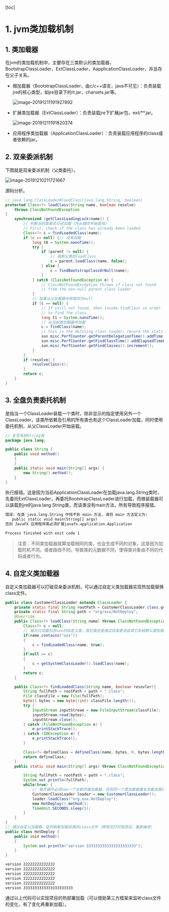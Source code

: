 [toc]

# 1. jvm类加载机制

## 1. 类加载器

在jvm的类加载机制中，主要存在三类默认的类加载器，BootstrapClassLoader，ExtClassLoader，AapplicationClassLoader，并且存在父子关系。

- 根加载器（BootstrapClassLoader，由c/c++语言，java不可见）：负责装载jre的核心类型，如jre目录下的rt.jar，charsets.jar等。

  ![image-20191211191927892](jvm.assets/image-20191211191927892.png)

- 扩展类加载器（ExtClassLoader）：负责装载jre下扩展jar包，ext/**.jar。

  ![image-20191211191820374](jvm.assets/image-20191211191820374.png)

- 应用程序类加载器（ApplicationClassLoader）：负责装载应用程序的class或者依赖的jar。

## 2. 双亲委派机制

下图就是双亲委派机制（父类委托）。

 ![image-20191210211721667](jvm.assets/image-20191210211721667.png)

源码分析。

```java
// java.lang.ClassLoader#loadClass(java.lang.String, boolean)
protected Class<?> loadClass(String name, boolean resolve)
    throws ClassNotFoundException
{
    synchronized (getClassLoadingLock(name)) {
        // 判断当前类是否已经加载（先从缓存开始查找）
        // First, check if the class has already been loaded
        Class<?> c = findLoadedClass(name);
        if (c == null) {// 没有加载
            long t0 = System.nanoTime();
            try {
                if (parent != null) {
                    // 调用父类的loadClass
                    c = parent.loadClass(name, false);
                } else {
                    c = findBootstrapClassOrNull(name);
                }
            } catch (ClassNotFoundException e) {
                // ClassNotFoundException thrown if class not found
                // from the non-null parent class loader
            }
			// 如果从父加载器中获取的为null
            if (c == null) {
                // If still not found, then invoke findClass in order
                // to find the class.
                long t1 = System.nanoTime();
                // 从当前类加载器中加载
                c = findClass(name);
                // this is the defining class loader; record the stats
                sun.misc.PerfCounter.getParentDelegationTime().addTime(t1 - t0);
                sun.misc.PerfCounter.getFindClassTime().addElapsedTimeFrom(t1);
                sun.misc.PerfCounter.getFindClasses().increment();
            }
        }
        if (resolve) {
            resolveClass(c);
        }
        return c;
    }
}
```



## 3. 全盘负责委托机制

是指当一个ClassLoader装载一个类时，除非显示的指定使用另外一个ClassLoader，该类所依赖及引用的所有类也有这个ClassLoader加载，同时使用委托机制，从父ClassLoader开始装载。

```java
// 复写系统String类
package java.lang;

public class String {
	public void method()
	{
	}
	public static void main(String[] args) {
		new String().method();
	}
}
```

执行报错。这是因为当前ApplicationClassLoader在加载java.lang.String类时，先委托ExtClassLoader，再委托BootstrapClassLoader进行加载，而根装载器可以装载到jre的java.lang.String类，而该类没有main方法，所有导致程序报错。

```txt
错误: 在类 java.lang.String 中找不到 main 方法, 请将 main 方法定义为:
   public static void main(String[] args)
否则 JavaFX 应用程序类必须扩展javafx.application.Application

Process finished with exit code 1
```

> 注意：不同类加载器就算加载相同的类，也会生成不同的对象，这是因为加载时机不同，或者路径不同，导致类的元数据不同，使得类对象由不同的代码或者行为。

## 4. 自定义类加载器

自定义类加载器可以打破双亲委派机制，可以通过自定义类加载器实现热加载替换class文件。

```java
public class CustomerClassLoader extends ClassLoader {
	private static final String rootPath = CustomerClassLoader.class.getResource("/").getPath();;
	private static final String path = "org/xxx/HotDeploy";
	@Override
	public Class<?> loadClass(String name) throws ClassNotFoundException {
		Class<?> c = null;
        // 每次只加载包含xxx的自定义类，其它类还是通过双亲委派由其它系统默认类加载器加载。
		if(name.contains("xxx"))
		{
			c = findLoadedClass(name, true);
		}
		if(null == c)
		{
			c = getSystemClassLoader().loadClass(name);
		}
		return c;
	}

	public Class<?> findLoadedClass(String name, boolean resovler){
		String fullPath = rootPath + path + ".class";
		File classFile = new File(fullPath);
		byte[] bytes = new byte[(int) classFile.length()];
		try {
			InputStream inputStream = new FileInputStream(classFile);
			inputStream.read(bytes);
			inputStream.close();
		} catch (FileNotFoundException e) {
			e.printStackTrace();
		} catch (IOException e) {
			e.printStackTrace();
		}

		Class<?> defineClass = defineClass(name, bytes, 0, bytes.length);
		return defineClass;
	}
	public static void main(String[] args) throws ClassNotFoundException, InterruptedException {

		String fullPath = rootPath + path + ".class";
		System.out.println(fullPath);
		while(true) {
            // 每次循环必须new一个全新的类加载器，否则同一个类加载器重复加载会报异常（loader (instance of  xxx): attempted  duplicate class definition for name）
			CustomerClassLoader loader = new CustomerClassLoader();
			loader.loadClass("org.xxx.HotDeploy");
			new HotDeploy().method();
			TimeUnit.SECONDS.sleep(5);
		}
	}
}
// 通过自定义加载器，定时刷新加载该类的class文件（修改完打印信息后，重新编译）
public class HotDeploy {
	public void method()
	{
		System.out.println("version 3333333333333333333333");
	}
}
```

```txt
version 22222222222222
version 22222222222222
version 22222222222222
version 22222222222222
version 22222222222222
version 3333333333333333333333
```

通过以上代码可以实现项目的热部署加载（可以借助第三方框架来监听class文件的变化，有了变化再重新加载）。




